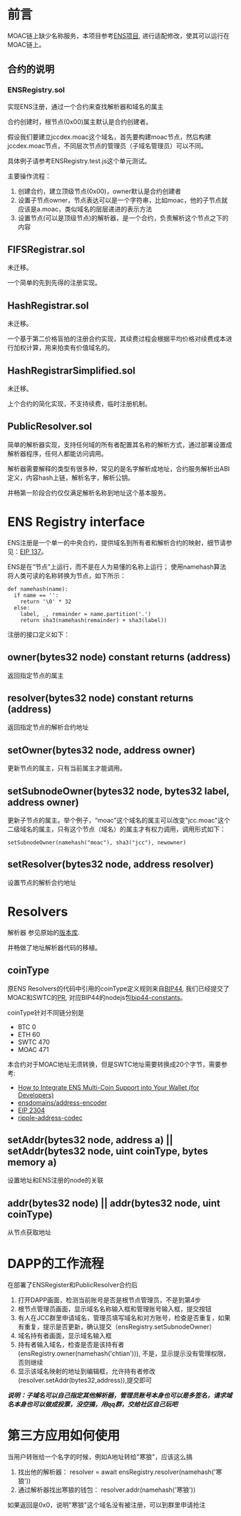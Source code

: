 # 前言

MOAC链上缺少名称服务，本项目参考[ENS项目](https://github.com/ensdomains/ens), 进行适配修改，使其可以运行在MOAC链上。

## 合约的说明

### ENSRegistry.sol

实现ENS注册，通过一个合约来查找解析器和域名的属主

合约创建时，根节点(0x00)属主默认是合约创建者。

假设我们要建立jccdex.moac这个域名，首先要构建moac节点，然后构建jccdex.moac节点，不同层次节点的管理员（子域名管理员）可以不同。

具体例子请参考ENSRegistry.test.js这个单元测试。

主要操作流程：

1. 创建合约，建立顶级节点(0x00)，owner默认是合约创建者
2. 设置子节点owner，节点表达可以是一个字符串，比如moac，他的子节点就应该是a.moac，类似域名的层层递进的表示方法
3. 设置节点(可以是顶级节点)的解析器，是一个合约，负责解析这个节点之下的内容

## FIFSRegistrar.sol

未迁移。

一个简单的先到先得的注册实现。

## HashRegistrar.sol

未迁移。

一个基于第二价格盲拍的注册合约实现，其续费过程会根据平均价格对续费成本进行加权计算，用来拍卖有价值域名的。

## HashRegistrarSimplified.sol

未迁移。

上个合约的简化实现，不支持续费，临时注册机制。

## PublicResolver.sol

简单的解析器实现，支持任何域的所有者配置其名称的解析方式，通过部署设置成解析器程序，任何人都能访问调用。

解析器需要解释的类型有很多种，常见的是名字解析成地址，合约服务解析出ABI定义，内容hash上链，解析名字，解析公钥。

井畅第一阶段合约仅仅满足解析名称到地址这个基本服务。

# ENS Registry interface

ENS注册是一个单一的中央合约，提供域名到所有者和解析合约的映射，细节请参见：[EIP 137](https://github.com/ethereum/EIPs/issues/137)。

ENS是在“节点”上运行，而不是在人为易懂的名称上运行； 使用namehash算法将人类可读的名称转换为节点，如下所示：

    def namehash(name):
      if name == '':
        return '\0' * 32
      else:
        label, _, remainder = name.partition('.')
        return sha3(namehash(remainder) + sha3(label))

注册的接口定义如下：

## owner(bytes32 node) constant returns (address)

返回指定节点的属主

## resolver(bytes32 node) constant returns (address)

返回指定节点的解析合约地址

## setOwner(bytes32 node, address owner)

更新节点的属主，只有当前属主才能调用。

## setSubnodeOwner(bytes32 node, bytes32 label, address owner)

更新子节点的属主。举个例子，“moac”这个域名的属主可以改变"jcc.moac"这个二级域名的属主，只有这个节点（域名）的属主才有权力调用，调用形式如下：

`setSubnodeOwner(namehash("moac"), sha3("jcc"), newowner)`

## setResolver(bytes32 node, address resolver)

设置节点的解析合约地址

# Resolvers

解析器 参见原始的[版本库](https://github.com/ensdomains/resolvers).

井畅做了地址解析器代码的移植。

## coinType

原ENS Resolvers的代码中引用的coinType定义规则来自[BIP44](https://github.com/satoshilabs/slips/blob/master/slip-0044.md), 我们已经提交了MOAC和SWTC的[PR](https://github.com/satoshilabs/slips/pull/854), 对应BIP44的nodejs包[bip44-constants](https://www.npmjs.com/package/bip44-constants)。

coinType针对不同链分别是

* BTC 0
* ETH 60
* SWTC 470
* MOAC 471

本合约对于MOAC地址无须转换，但是SWTC地址需要转换成20个字节，需要参考:

* [How to Integrate ENS Multi-Coin Support into Your Wallet (for Developers)](https://medium.com/the-ethereum-name-service/how-to-integrate-ens-multi-coin-support-into-your-wallet-for-developers-8d3a8a37d1eb)
* [ensdomains/address-encoder](https://github.com/ensdomains/address-encoder)
* [EIP 2304](https://eips.ethereum.org/EIPS/eip-2304)
* [ripple-address-codec](https://github.com/ripple/ripple-address-codec/blob/master/src/xrp-codec.ts)

## setAddr(bytes32 node, address a) || setAddr(bytes32 node, uint coinType, bytes memory a)

设置地址和ENS注册的node的关联

## addr(bytes32 node) || addr(bytes32 node, uint coinType)

从节点获取地址

# DAPP的工作流程

在部署了ENSRegister和PublicResolver合约后

1. 打开DAPP画面，检测当前账号是否是根节点管理员，不是到第4步
2. 根节点管理员画面，显示域名名称输入框和管理账号输入框，提交按钮
3. 有人在JCC群里申请域名，管理员填写域名和对方账号，检查是否重复，如果有重复，提示是否更新，确认提交（ensRegistry.setSubnodeOwner）
4. 域名持有者画面，显示域名输入框
5. 持有者输入域名，检查是否是该持有者(ensRegistry.owner(namehash('chtian'))), 不是，显示提示没有管理权限，否则继续
6. 显示该域名映射的地址到编辑框，允许持有者修改(resolver.setAddr(bytes32,address)),提交即可

***说明：子域名可以自己指定其他解析器，管理员账号本身也可以是多签名，请求域名本身也可以做成投票，没空搞，用qq群，交给社区自己玩吧***

# 第三方应用如何使用

当用户转账给一个名字的时候，例如A地址转给"寒狼"，应该这么搞

1. 找出他的解析器： resolver = await ensRegistry.resolver(namehash('寒狼'))
2. 通过解析器找出寒狼的钱包： resolver.addr(namehash('寒狼'))

如果返回是0x0，说明"寒狼"这个域名没有被注册，可以到群里申请抢注
